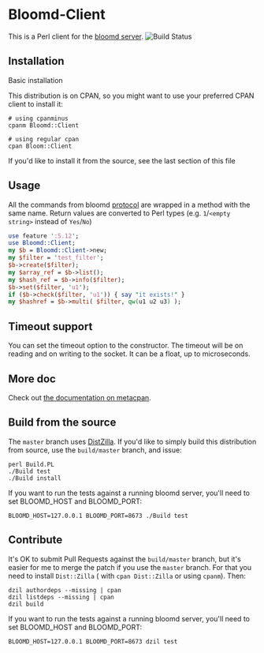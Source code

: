Bloomd-Client  
=============

This is a Perl client for the [bloomd server](https://github.com/armon/bloomd). 
![Build Status](https://api.travis-ci.org/dams/Bloomd-Client.png?branch=master)

Installation
------------

Basic installation

This distribution is on CPAN, so you might want to use your preferred CPAN
client to install it:

```
# using cpanminus
cpanm Bloomd::Client

# using regular cpan
cpan Bloom::Client
```

If you'd like to install it from the source, see the last section of this file

Usage
-----

All the commands from bloomd
[protocol](https://github.com/armon/bloomd#protocol) are wrapped in a method
with the same name. Return values are converted to Perl types (e.g. `1`/`<empty
string>` instead of `Yes`/`No`)

```perl
use feature ':5.12';
use Bloomd::Client;
my $b = Bloomd::Client->new;
my $filter = 'test_filter';
$b->create($filter);
my $array_ref = $b->list();
my $hash_ref = $b->info($filter);
$b->set($filter, 'u1');
if ($b->check($filter, 'u1')) { say "it exists!" }
my $hashref = $b->multi( $filter, qw(u1 u2 u3) );
```

Timeout support
---------------

You can set the timeout option to the constructor. The timeout will be on
reading and on writing to the socket. It can be a float, up to microseconds.

More doc
--------

Check out [the documentation on metacpan](https://metacpan.org/module/Bloomd::Client).

Build from the source
---------------------

The `master` branch uses [DistZilla](http://dzil.org/). If you'd like to simply
build this distribution from source, use the `build/master` branch, and issue:

```shell
perl Build.PL
./Build test
./Build install
```

If you want to run the tests against a running bloomd server, you'll need to set BLOOMD_HOST and BLOOMD_PORT:

```
BLOOMD_HOST=127.0.0.1 BLOOMD_PORT=8673 ./Build test
```

Contribute
----------

It's OK to submit Pull Requests against the `build/master` branch, but it's
easier for me to merge the patch if you use the `master` branch. For that you
need to install `Dist::Zilla` ( with `cpan Dist::Zilla` or using `cpanm`).
Then:

```shell
dzil authordeps --missing | cpan
dzil listdeps --missing | cpan
dzil build
```

If you want to run the tests against a running bloomd server, you'll need to set BLOOMD_HOST and BLOOMD_PORT:

```
BLOOMD_HOST=127.0.0.1 BLOOMD_PORT=8673 dzil test
```

